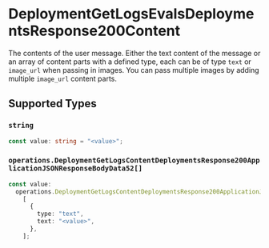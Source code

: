 # DeploymentGetLogsEvalsDeploymentsResponse200Content

The contents of the user message. Either the text content of the message or an array of content parts with a defined type, each can be of type `text` or `image_url` when passing in images. You can pass multiple images by adding multiple `image_url` content parts. 


## Supported Types

### `string`

```typescript
const value: string = "<value>";
```

### `operations.DeploymentGetLogsContentDeploymentsResponse200ApplicationJSONResponseBodyData52[]`

```typescript
const value:
  operations.DeploymentGetLogsContentDeploymentsResponse200ApplicationJSONResponseBodyData52[] =
    [
      {
        type: "text",
        text: "<value>",
      },
    ];
```

